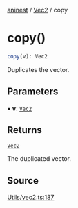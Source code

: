 [aninest](../../index.md) / [Vec2](../index.md) / copy

# copy()

```ts
copy(v): Vec2
```

Duplicates the vector.

## Parameters

• **v**: [`Vec2`](../type-aliases/Vec2.md)

## Returns

[`Vec2`](../type-aliases/Vec2.md)

The duplicated vector.

## Source

[Utils/vec2.ts:187](https://github.com/zphrs/aninest/blob/18d4239/src/Utils/vec2.ts#L187)
